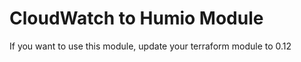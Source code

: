 # CloudWatch to Humio Module

If you want to use this module, update your terraform module to 0.12 
